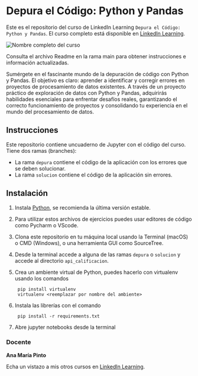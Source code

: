 # Depura el Código: Python y Pandas

Este es el repositorio del curso de LinkedIn Learning `Depura el Código: Python y Pandas`. El curso completo está disponible en [LinkedIn Learning][lil-course-url].

![Nombre completo del curso][lil-thumbnail-url] 

Consulta el archivo Readme en la rama main para obtener instrucciones e información actualizadas.

Sumérgete en el fascinante mundo de la depuración de código con Python y Pandas. El objetivo es claro: aprender a identificar y corregir errores en proyectos de procesamiento de datos existentes. A través de un proyecto práctico de exploración de datos con Python y Pandas, adquirirás habilidades esenciales para enfrentar desafíos reales, garantizando el correcto funcionamiento de proyectos y consolidando tu experiencia en el mundo del procesamiento de datos.

## Instrucciones
Este repositorio contiene uncuaderno de Jupyter con el código del curso. Tiene dos ramas (branches): 

 * La rama `depura` contiene el código de la aplicación con los errores que se deben solucionar.
 * La rama `solucion` contiene el código de la aplicación sin errores.

## Instalación
1. Instala [Python](https://www.python.org/downloads/), se recomienda la última versión estable.
2. Para utilizar estos archivos de ejercicios puedes usar editores de código como Pycharm o VScode.
3. Clona este repositorio en tu máquina local usando la Terminal (macOS) o CMD (Windows), o una herramienta GUI como SourceTree.
4. Desde la terminal accede a alguna de las ramas `depura` o `solucion` y accede al directorio `api_calificacion`.
5. Crea un ambiente virtual de Python, puedes hacerlo con virtualenv usando los comandos

		pip install virtualenv
		virtualenv <reemplazar por nombre del ambiente>

6. Instala las librerías con el comando

		pip install -r requirements.txt

7. Abre jupyter notebooks desde la terminal

### Docente

**Ana María Pinto**

Echa un vistazo a mis otros cursos en [LinkedIn Learning](https://www.linkedin.com/learning/instructors/ana-maria-pinto).

[0]: # (Replace these placeholder URLs with actual course URLs)
[lil-course-url]: https://www.linkedin.com
[lil-thumbnail-url]: https:

[1]: # (End of ES-Instruction ###############################################################################################)
